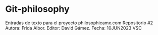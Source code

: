 # Git-philosophy
Entradas de texto para el proyecto philosophicamx.com
Repositorio #2
Autora: Frida Albor.
Editor: David Gámez.
Fecha: 10JUN2023
VSC
